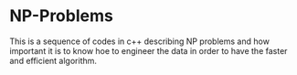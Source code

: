 # NP-Problems
This is a sequence of codes in c++ describing NP problems and how important it is to know hoe to engineer the data in order to have the faster and efficient algorithm.
